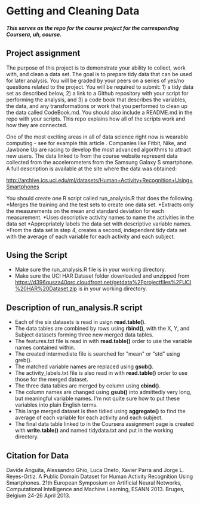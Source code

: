 # Getting and Cleaning Data
##### This serves as the repo for the course project for the corresponding Coursera, uh, course.
## Project assignment
The purpose of this project is to demonstrate your ability to collect, work with, and clean a data set. The goal is to prepare tidy data that can be used for later analysis. You will be graded by your peers on a series of yes/no questions related to the project. You will be required to submit: 1) a tidy data set as described below, 2) a link to a Github repository with your script for performing the analysis, and 3) a code book that describes the variables, the data, and any transformations or work that you performed to clean up the data called CodeBook.md. You should also include a README.md in the repo with your scripts. This repo explains how all of the scripts work and how they are connected.  

One of the most exciting areas in all of data science right now is wearable computing - see for example this article . Companies like Fitbit, Nike, and Jawbone Up are racing to develop the most advanced algorithms to attract new users. The data linked to from the course website represent data collected from the accelerometers from the Samsung Galaxy S smartphone. A full description is available at the site where the data was obtained: 

http://archive.ics.uci.edu/ml/datasets/Human+Activity+Recognition+Using+Smartphones 

You should create one R script called run_analysis.R that does the following. 
*Merges the training and the test sets to create one data set.
*Extracts only the measurements on the mean and standard deviation for each measurement. 
*Uses descriptive activity names to name the activities in the data set
*Appropriately labels the data set with descriptive variable names. 
*From the data set in step 4, creates a second, independent tidy data set with the average of each variable for each activity and each subject.

## Using the Script
* Make sure the run_analysis.R file is in your working directory.
* Make sure the UCI HAR Dataset folder downloaded and unzipped from https://d396qusza40orc.cloudfront.net/getdata%2Fprojectfiles%2FUCI%20HAR%20Dataset.zip is in your working directory.

## Description of run_analysis.R script
* Each of the six datasets is read in usign **read.table()**.
* The data tables are combined by rows using **rbind()**, with the X, Y, and Subject datasets forming three new merged data tables.
* The features.txt file is read in with **read.table()** order to use the variable names contained within.
* The created intermediate file is searched for "mean" or "std" using greb().
* The matched variable names are replaced using **gsub()**.
* The activity_labels.txt file is also read in with **read.table()** order to use those for the merged dataset.
* The three data tables are merged by column using **cbind()**.
* The column names are changed using **gsub()** into admittedly very long, but meaningful variable names. I'm not quite sure how to put these variables into plain English terms.
* This large merged dataset is then tidied using **aggregate()** to find the average of each variable for each activity and each subject.
* The final data table linked to in the Coursera assignment page is created with **write.table()** and named tidydata.txt and put in the working directory.

## Citation for Data
Davide Anguita, Alessandro Ghio, Luca Oneto, Xavier Parra and Jorge L. Reyes-Ortiz. A Public Domain Dataset for Human Activity Recognition Using Smartphones. 21th European Symposium on Artificial Neural Networks, Computational Intelligence and Machine Learning, ESANN 2013. Bruges, Belgium 24-26 April 2013.